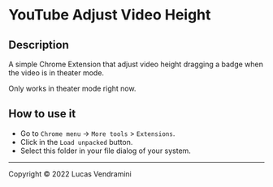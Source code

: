 # YouTube Adjust Video Height

## Description

A simple Chrome Extension that adjust video height dragging a badge when the video is in theater mode.

Only works in theater mode right now.

## How to use it

-   Go to `Chrome menu` -> `More tools` > `Extensions`.
-   Click in the `Load unpacked` button.
-   Select this folder in your file dialog of your system.

---

Copyright &copy; 2022 Lucas Vendramini

